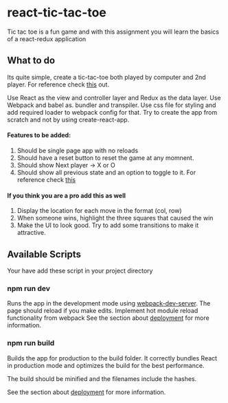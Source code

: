 # react-tic-tac-toe
Tic tac toe is a fun game and with this assignment you will learn the basics of a react-redux application

## What to do

Its quite simple, create a tic-tac-toe both played by computer and 2nd player. For reference check [this](https://playtictactoe.org/) out.

Use React as the view and controller layer and Redux as the data layer. 
Use Webpack and babel as. bundler and transpiler. 
Use css file for styling and add required loader to webpack config for that.
Try to create the app from scratch and not by using create-react-app.

#### Features to be added:
1. Should be single page app with no reloads
2. Should have a reset button to reset the game at any momnent.
3. Should show Next player -> X or O
4. Should show all previous state and an option to toggle to it. For reference check [this](https://harman052.github.io/react-tutorial-solutions/)

#### If you think you are a pro add this as well
1. Display the location for each move in the format (col, row) 
2. When someone wins, highlight the three squares that caused the win
3. Make the UI to look good. Try to add some transitions to make it attractive.

## Available Scripts

Your have add these script in your project directory 

### npm run dev
Runs the app in the development mode using [webpack-dev-server](https://webpack.js.org/configuration/dev-server/).
The page should reload if you make edits. Implement hot module reload functionality from webpack
See the section about [deployment](https://webpack.js.org/guides/development/) for more information.

### npm run build 
Builds the app for production to the build folder.
It correctly bundles React in production mode and optimizes the build for the best performance.

The build should be minified and the filenames include the hashes.

See the section about [deployment](https://webpack.js.org/guides/production/) for more information.

